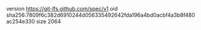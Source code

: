 version https://git-lfs.github.com/spec/v1
oid sha256:7809f6c382d6910244d056335492642fda196a4bd0acbf4a3b8f480ac254e330
size 2064

